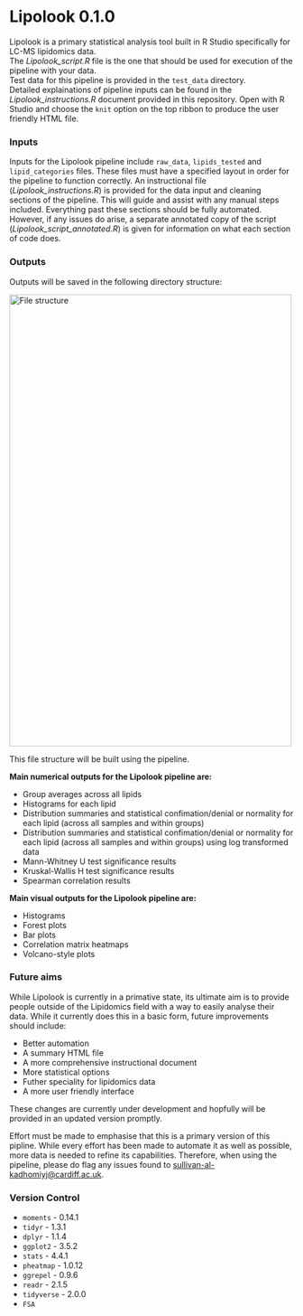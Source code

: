 # Lipolook 0.1.0

Lipolook is a primary statistical analysis tool built in R Studio specifically for LC-MS lipidomics data.  
The *Lipolook_script.R* file is the one that should be used for execution of the pipeline with your data.  
Test data for this pipeline is provided in the `test_data` directory.  
Detailed explainations of pipeline inputs can be found in the *Lipolook_instructions.R* document provided in this repository. Open with R Studio and choose the `knit` option on the top ribbon to produce the user friendly HTML file. 
  
### Inputs
  
Inputs for the Lipolook pipeline include `raw_data`, `lipids_tested` and `lipid_categories` files. These files must have a specified layout in order for the pipeline to function correctly. An instructional file (*Lipolook_instructions.R*) is provided for the data input and cleaning sections of the pipeline. This will guide and assist with any manual steps included. Everything past these sections should be fully automated. However, if any issues do arise, a separate annotated copy of the script (*Lipolook_script_annotated.R*) is given for information on what each section of code does. 
  
### Outputs
Outputs will be saved in the following directory structure:   
  
<img width="500" height="800" alt="File structure" src="https://github.com/user-attachments/assets/2c358636-75d7-4d3e-95a2-416dcbc1808b" />  
  
This file structure will be built using the pipeline.  
  
**Main numerical outputs for the Lipolook pipeline are:**  
* Group averages across all lipids
* Histograms for each lipid
* Distribution summaries and statistical confimation/denial or normality for each lipid (across all samples and within groups)
* Distribution summaries and statistical confimation/denial or normality for each lipid (across all samples and within groups) using log transformed data
* Mann-Whitney U test significance results
* Kruskal-Wallis H test significance results
* Spearman correlation results
  
**Main visual outputs for the Lipolook pipeline are:**  
* Histograms
* Forest plots
* Bar plots
* Correlation matrix heatmaps
* Volcano-style plots
  
### Future aims
  
While Lipolook is currently in a primative state, its ultimate aim is to provide people outside of the Lipidomics field with a way to easily analyse their data. While it currently does this in a basic form, future improvements should include:  
* Better automation
* A summary HTML file
* A more comprehensive instructional document
* More statistical options
* Futher speciality for lipidomics data
* A more user friendly interface
  
These changes are currently under development and hopfully will be provided in an updated version promptly.  
  
Effort must be made to emphasise that this is a primary version of this pipline. While every effort has been made to automate it as well as possible, more data is needed to refine its capabilities. Therefore, when using the pipeline, please do flag any issues found to sullivan-al-kadhomiyj@cardiff.ac.uk. 
  
### Version Control
  
* `moments` - 0.14.1
* `tidyr` - 1.3.1
* `dplyr` - 1.1.4
* `ggplot2` - 3.5.2
* `stats` - 4.4.1
* `pheatmap` - 1.0.12
* `ggrepel` - 0.9.6
* `readr` - 2.1.5
* `tidyverse` - 2.0.0
* `FSA`
